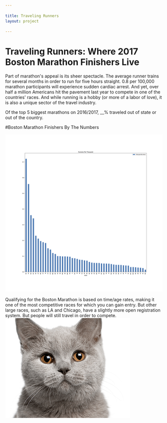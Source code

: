 ```yaml
---

title: Traveling Runners
layout: project

---
```


# Traveling Runners: Where 2017 Boston Marathon Finishers Live

Part of marathon's appeal is its sheer spectacle. The average runner trains for several months in order to run for five hours straight. 0.8 per 100,000 marathon participants will experience sudden cardiac arrest. And yet, over half a million Americans hit the pavement last year to compete in one of the countries' races. And while running is a hobby (or more of a labor of love), it is also a unique sector of the travel industry. 

Of the top 5 biggest marathons on 2016/2017, __% traveled out of state or out of the country.

#Boston Marathon Finishers By The Numbers 

![](First_Image_Boston.png)

Qualifying for the Boston Marathon is based on time/age rates, making it one of the most competitive races for which you can gain entry. But other large races, such as LA and Chicago, have a slightly more open registration system. But people will still travel in order to compete.
![](cats-master-header.png)
